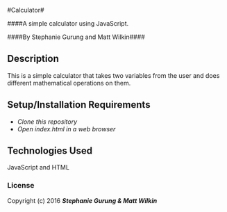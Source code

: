 #Calculator#

####A simple calculator using JavaScript.

####By Stephanie Gurung and Matt Wilkin####

## Description

This is a simple calculator that takes two variables from the user and does different mathematical operations on them.

## Setup/Installation Requirements

* _Clone this repository_
* _Open index.html in a web browser_

## Technologies Used

JavaScript and HTML

### License

Copyright (c) 2016 **_Stephanie Gurung & Matt Wilkin_**
